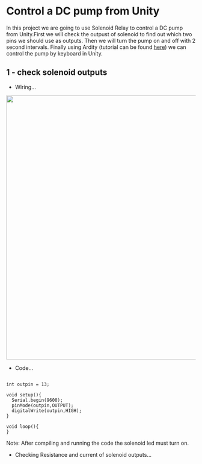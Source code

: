 # Control a DC pump from Unity

In this project we are going to use Solenoid Relay to control a DC pump from Unity.First we will check the outpust of solenoid to find out which two pins we should use as outputs. Then we will turn the pump on and off with 2 second intervals.
Finally using Ardity (tutorial can be found <a href="https://github.com/shshjmakerspace/ArduinoUnity3D/tree/main/Ardity">here</a>) we can control the pump by keyboard in Unity.

## 1 - check solenoid outputs

* Wiring...

<img src="https://github.com/shshjmakerspace/ArduinoUnity3D/blob/main/DC-Pump-Solenoid/-media/arduino-solenoid.jpg" width="700"/>

* Code...

```

int outpin = 13;

void setup(){
  Serial.begin(9600);
  pinMode(outpin,OUTPUT);
  digitalWrite(outpin,HIGH);
}

void loop(){
}

```

Note: After compiling and running the code the solenoid led must turn on.


* Checking Resistance and current of solenoid outputs...


<br />
